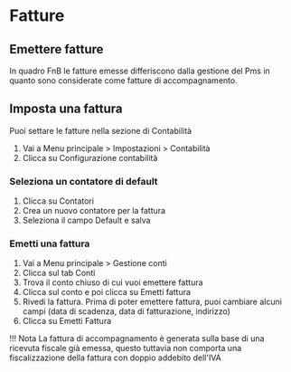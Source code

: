 # Fatture

## Emettere fatture

In quadro FnB le fatture emesse differiscono dalla gestione del Pms in quanto sono considerate come fatture di accompagnamento.

## Imposta una fattura

Puoi settare le fatture nella sezione di Contabilità

1. Vai a Menu principale > Impostazioni > Contabilità
2. Clicca su Configurazione contabilità

### Seleziona un contatore di default

1. Clicca su Contatori
2. Crea un nuovo contatore per la fattura
3. Seleziona il campo Default e salva

### Emetti una fattura

1. Vai a Menu principale > Gestione conti 
2. Clicca sul tab Conti
3. Trova il conto chiuso di cui vuoi emettere fattura
4. Clicca sul conto e poi clicca su Emetti fattura
5. Rivedi la fattura. Prima di poter emettere fattura, puoi cambiare alcuni campi (data di scadenza, data di fatturazione, indirizzo)
6. Clicca su Emetti Fattura

!!! Nota
    La fattura di accompagnamento è generata sulla base di una ricevuta fiscale già emessa, questo tuttavia non comporta una fiscalizzazione della fattura con doppio addebito dell'IVA